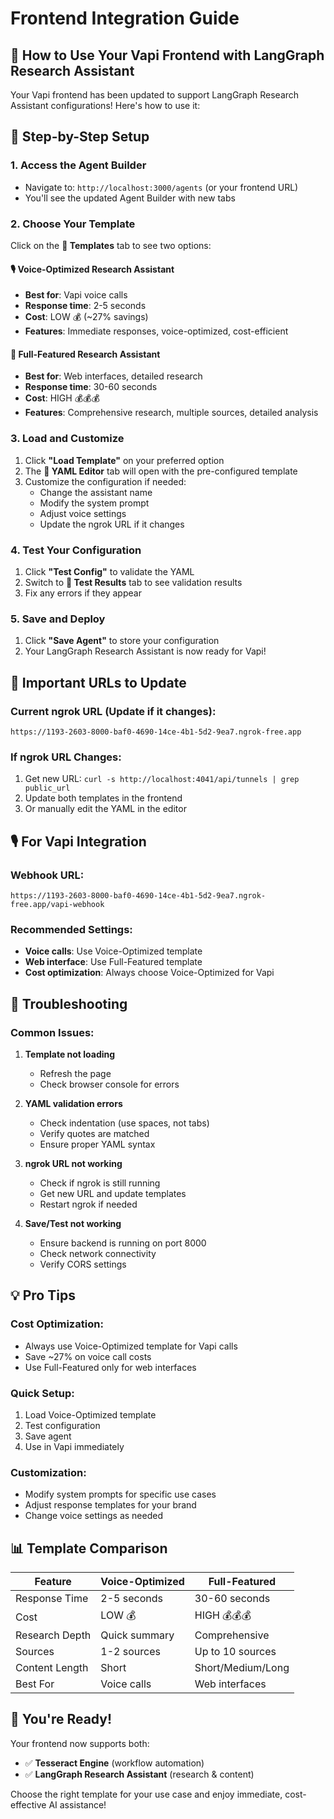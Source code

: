 # Frontend Integration Guide

## 🎯 **How to Use Your Vapi Frontend with LangGraph Research Assistant**

Your Vapi frontend has been updated to support LangGraph Research Assistant configurations! Here's how to use it:

## 🚀 **Step-by-Step Setup**

### **1. Access the Agent Builder**
- Navigate to: `http://localhost:3000/agents` (or your frontend URL)
- You'll see the updated Agent Builder with new tabs

### **2. Choose Your Template**
Click on the **🚀 Templates** tab to see two options:

#### **🎙️ Voice-Optimized Research Assistant**
- **Best for**: Vapi voice calls
- **Response time**: 2-5 seconds
- **Cost**: LOW 💰 (~27% savings)
- **Features**: Immediate responses, voice-optimized, cost-efficient

#### **🔬 Full-Featured Research Assistant**
- **Best for**: Web interfaces, detailed research
- **Response time**: 30-60 seconds  
- **Cost**: HIGH 💰💰💰
- **Features**: Comprehensive research, multiple sources, detailed analysis

### **3. Load and Customize**
1. Click **"Load Template"** on your preferred option
2. The **📝 YAML Editor** tab will open with the pre-configured template
3. Customize the configuration if needed:
   - Change the assistant name
   - Modify the system prompt
   - Adjust voice settings
   - Update the ngrok URL if it changes

### **4. Test Your Configuration**
1. Click **"Test Config"** to validate the YAML
2. Switch to **🧪 Test Results** tab to see validation results
3. Fix any errors if they appear

### **5. Save and Deploy**
1. Click **"Save Agent"** to store your configuration
2. Your LangGraph Research Assistant is now ready for Vapi!

## 🔗 **Important URLs to Update**

### **Current ngrok URL (Update if it changes):**
```
https://1193-2603-8000-baf0-4690-14ce-4b1-5d2-9ea7.ngrok-free.app
```

### **If ngrok URL Changes:**
1. Get new URL: `curl -s http://localhost:4041/api/tunnels | grep public_url`
2. Update both templates in the frontend
3. Or manually edit the YAML in the editor

## 🎙️ **For Vapi Integration**

### **Webhook URL:**
```
https://1193-2603-8000-baf0-4690-14ce-4b1-5d2-9ea7.ngrok-free.app/vapi-webhook
```

### **Recommended Settings:**
- **Voice calls**: Use Voice-Optimized template
- **Web interface**: Use Full-Featured template
- **Cost optimization**: Always choose Voice-Optimized for Vapi

## 🔧 **Troubleshooting**

### **Common Issues:**

1. **Template not loading**
   - Refresh the page
   - Check browser console for errors

2. **YAML validation errors**
   - Check indentation (use spaces, not tabs)
   - Verify quotes are matched
   - Ensure proper YAML syntax

3. **ngrok URL not working**
   - Check if ngrok is still running
   - Get new URL and update templates
   - Restart ngrok if needed

4. **Save/Test not working**
   - Ensure backend is running on port 8000
   - Check network connectivity
   - Verify CORS settings

## 💡 **Pro Tips**

### **Cost Optimization:**
- Always use Voice-Optimized template for Vapi calls
- Save ~27% on voice call costs
- Use Full-Featured only for web interfaces

### **Quick Setup:**
1. Load Voice-Optimized template
2. Test configuration
3. Save agent
4. Use in Vapi immediately

### **Customization:**
- Modify system prompts for specific use cases
- Adjust response templates for your brand
- Change voice settings as needed

## 📊 **Template Comparison**

| Feature | Voice-Optimized | Full-Featured |
|---------|----------------|---------------|
| Response Time | 2-5 seconds | 30-60 seconds |
| Cost | LOW 💰 | HIGH 💰💰💰 |
| Research Depth | Quick summary | Comprehensive |
| Sources | 1-2 sources | Up to 10 sources |
| Content Length | Short | Short/Medium/Long |
| Best For | Voice calls | Web interfaces |

## 🎉 **You're Ready!**

Your frontend now supports both:
- ✅ **Tesseract Engine** (workflow automation)
- ✅ **LangGraph Research Assistant** (research & content)

Choose the right template for your use case and enjoy immediate, cost-effective AI assistance! 